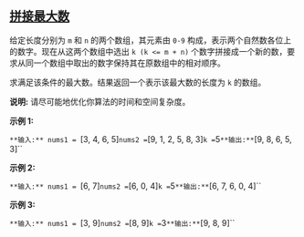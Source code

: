 ## [拼接最大数](https://leetcode-cn.com/problems/create-maximum-number/)

给定长度分别为 `m` 和 `n` 的两个数组，其元素由 `0-9` 构成，表示两个自然数各位上的数字。现在从这两个数组中选出 `k (k <= m + n)` 个数字拼接成一个新的数，要求从同一个数组中取出的数字保持其在原数组中的相对顺序。

求满足该条件的最大数。结果返回一个表示该最大数的长度为 `k` 的数组。

**说明:** 请尽可能地优化你算法的时间和空间复杂度。

**示例 1:**

`**输入:**
nums1 = `[3, 4, 6, 5]`
nums2 = `[9, 1, 2, 5, 8, 3]`
k = `5`
**输出:**
`[9, 8, 6, 5, 3]``

**示例 2:**

`**输入:**
nums1 = `[6, 7]`
nums2 = `[6, 0, 4]`
k = `5`
**输出:**
`[6, 7, 6, 0, 4]``

**示例 3:**

`**输入:**
nums1 = `[3, 9]`
nums2 = `[8, 9]`
k = `3`
**输出:**
`[9, 8, 9]``